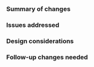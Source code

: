 ### Summary of changes
<!--
The following sections may be removed if there is nothing to
put in them.
-->
### Issues addressed
<!--
Describe problems or include GitHub issue links here.
Recommended that you have something to say here.
-->
### Design considerations
<!--
If you had any special thoughts about why you wrote the code
the way that you did, put them here.
The larger the change, the more it would be preferred if you
had something to say here.
-->
### Follow-up changes needed
<!--
If you've written a feature but don't have formal tests or documentation
for it, mention that here.
-->

